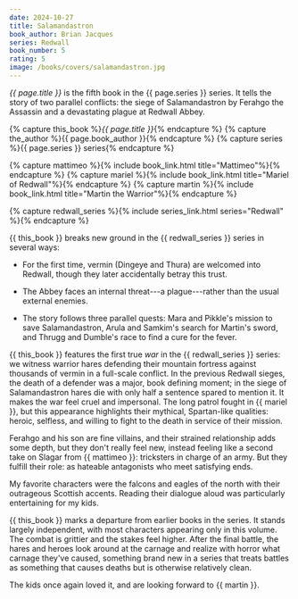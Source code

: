 ```yaml
---
date: 2024-10-27
title: Salamandastron
book_author: Brian Jacques
series: Redwall
book_number: 5
rating: 5
image: /books/covers/salamandastron.jpg
---
```


<cite class="book-title">{{ page.title }}</cite> is the fifth book in the
<span class="book-series">{{ page.series }}</span> series. It tells the story
of two parallel conflicts: the siege of Salamandastron by Ferahgo the Assassin
and a devastating plague at Redwall Abbey.

{% capture this_book %}<cite class="book-title">{{ page.title }}</cite>{% endcapture %}
{% capture the_author %}<span class="author-name">{{ page.book_author }}</span>{% endcapture %}
{% capture series %}<span class="book-series">{{ page.series }}</span> series{% endcapture %}

{% capture mattimeo %}{% include book_link.html title="Mattimeo"%}{% endcapture %}
{% capture mariel %}{% include book_link.html title="Mariel of Redwall"%}{% endcapture %}
{% capture martin %}{% include book_link.html title="Martin the Warrior"%}{% endcapture %}

{% capture redwall_series %}{% include series_link.html series="Redwall" %}{% endcapture %}

{{ this_book }} breaks new ground in the {{ redwall_series }} series in
several ways:

- For the first time, vermin (Dingeye and Thura) are welcomed into Redwall,
  though they later accidentally betray this trust.

- The Abbey faces an internal threat---a plague---rather than the usual
  external enemies.

- The story follows three parallel quests: Mara and Pikkle's mission to save
  Salamandastron, Arula and Samkim's search for Martin's sword, and Thrugg
  and Dumble's race to find a cure for the fever.

{{ this_book }} features the first true _war_ in the {{ redwall_series }}
series: we witness warrior hares defending their mountain fortress against
thousands of vermin in a full-scale conflict. In the previous Redwall sieges,
the death of a defender was a major, book defining moment; in the siege of
Salamandastron hares die with only half a sentence spared to mention it. It
makes the war feel cruel and impersonal. The long patrol fought in {{ mariel
}}, but this appearance highlights their mythical, Spartan-like qualities:
heroic, selfless, and willing to fight to the death in service of their
mission.

Ferahgo and his son are fine villains, and their strained relationship adds
some depth, but they don't really feel new, instead feeling like a second take
on Slagar from {{ mattimeo }}: tricksters in charge of an army. But they
fulfill their role: as hateable antagonists who meet satisfying ends.

My favorite characters were the falcons and eagles of the north with their
outrageous Scottish accents. Reading their dialogue aloud was particularly
entertaining for my kids.

{{ this_book }} marks a departure from earlier books in the series. It stands
largely independent, with most characters appearing only in this volume. The
combat is grittier and the stakes feel higher. After the final battle, the
hares and heroes look around at the carnage and realize with horror what
carnage they've caused, something brand new in a series that treats battles as
something that causes deaths but is otherwise relatively clean.

The kids once again loved it, and are looking forward to {{ martin }}.

